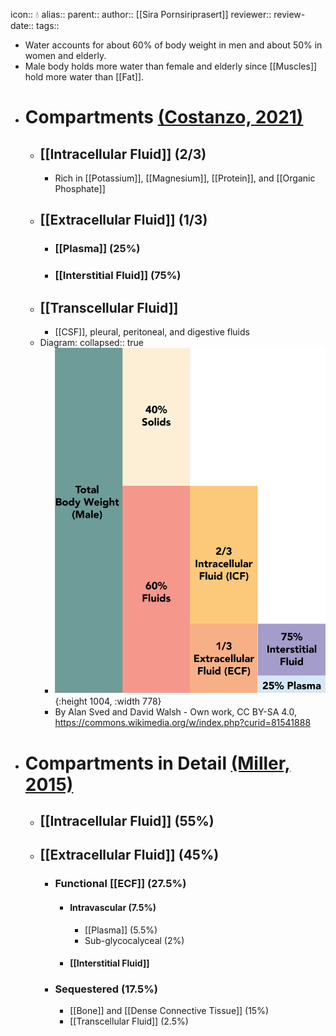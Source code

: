 icon:: 💧
alias::
parent::
author:: [[Sira Pornsiriprasert]] 
reviewer::
review-date::
tags::

- Water accounts for about 60% of body weight in men and about 50% in women and elderly.
- Male body holds more water than female and elderly since [[Muscles]] hold more water than [[Fat]].
- # Compartments [(Costanzo, 2021)]([[References/costanzoCostanzoPhysiology2021]])
	- ## [[Intracellular Fluid]] (2/3)
		- Rich in [[Potassium]], [[Magnesium]], [[Protein]], and [[Organic Phosphate]]
	- ## [[Extracellular Fluid]] (1/3)
		- ### [[Plasma]] (25%)
		- ### [[Interstitial Fluid]] (75%)
	- ## [[Transcellular Fluid]]
		- [[CSF]], pleural, peritoneal, and digestive fluids
	- Diagram:
	  collapsed:: true
		- ![Fluid_composition_of_the_body_1.3.png](../assets/Fluid_composition_of_the_body_1.3_1749974164051_0.png){:height 1004, :width 778}
		- By Alan Sved and David Walsh - Own work, CC BY-SA 4.0, https://commons.wikimedia.org/w/index.php?curid=81541888
- # Compartments in Detail [(Miller, 2015)]([[References/millerMillersAnesthesia2015]])
	- ## [[Intracellular Fluid]] (55%)
	- ## [[Extracellular Fluid]] (45%)
		- ### Functional [[ECF]] (27.5%)
			- #### Intravascular (7.5%)
				- [[Plasma]] (5.5%)
				- Sub-glycocalyceal (2%)
			- #### [[Interstitial Fluid]]
		- ### Sequestered (17.5%)
			- [[Bone]] and [[Dense Connective Tissue]] (15%)
			- [[Transcellular Fluid]] (2.5%)